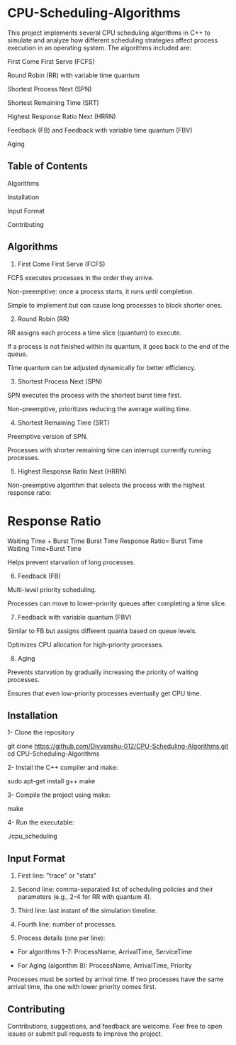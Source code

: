 # CPU-Scheduling-Algorithms
This project implements several CPU scheduling algorithms in C++ to simulate and analyze how different scheduling strategies affect process execution in an operating system. The algorithms included are:

First Come First Serve (FCFS)

Round Robin (RR) with variable time quantum

Shortest Process Next (SPN)

Shortest Remaining Time (SRT)

Highest Response Ratio Next (HRRN)

Feedback (FB) and Feedback with variable time quantum (FBV)

Aging
## Table of Contents
Algorithms

Installation

Input Format

Contributing

## Algorithms

1. First Come First Serve (FCFS)

FCFS executes processes in the order they arrive.

Non-preemptive: once a process starts, it runs until completion.

Simple to implement but can cause long processes to block shorter ones.

2. Round Robin (RR)

RR assigns each process a time slice (quantum) to execute.

If a process is not finished within its quantum, it goes back to the end of the queue.

Time quantum can be adjusted dynamically for better efficiency.

3. Shortest Process Next (SPN)

SPN executes the process with the shortest burst time first.

Non-preemptive, prioritizes reducing the average waiting time.

4. Shortest Remaining Time (SRT)

Preemptive version of SPN.

Processes with shorter remaining time can interrupt currently running processes.

5. Highest Response Ratio Next (HRRN)

Non-preemptive algorithm that selects the process with the highest response ratio:

Response Ratio
=
Waiting Time
+
Burst Time
Burst Time
Response Ratio=
Burst Time
Waiting Time+Burst Time
	​


Helps prevent starvation of long processes.

6. Feedback (FB)

Multi-level priority scheduling.

Processes can move to lower-priority queues after completing a time slice.

7. Feedback with variable quantum (FBV)

Similar to FB but assigns different quanta based on queue levels.

Optimizes CPU allocation for high-priority processes.

8. Aging

Prevents starvation by gradually increasing the priority of waiting processes.

Ensures that even low-priority processes eventually get CPU time.



## Installation
1- Clone the repository

git clone https://github.com/Divyanshu-012/CPU-Scheduling-Algorithms.git
cd CPU-Scheduling-Algorithms

2- Install the C++ compiler and make:

sudo apt-get install g++ make


3- Compile the project using make:

make

4- Run the executable:

./cpu_scheduling

## Input Format
1. First line: "trace" or "stats"

2. Second line: comma-separated list of scheduling policies and their parameters (e.g., 2-4 for RR with quantum 4).

3. Third line: last instant of the simulation timeline.

4. Fourth line: number of processes.

5. Process details (one per line):

- For algorithms 1–7: ProcessName, ArrivalTime, ServiceTime

- For Aging (algorithm 8): ProcessName, ArrivalTime, Priority

Processes must be sorted by arrival time. If two processes have the same arrival time, the one with lower priority comes first.

## Contributing

Contributions, suggestions, and feedback are welcome. Feel free to open issues or submit pull requests to improve the project.
